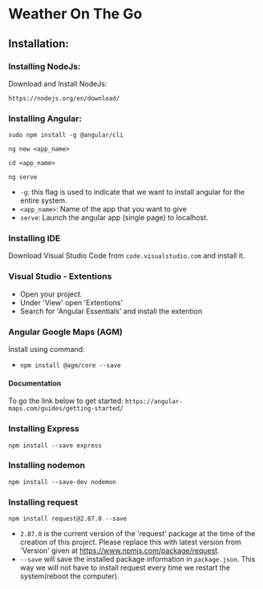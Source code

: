 # Weather On The Go

## Installation:
### Installing NodeJs:
Download and Install NodeJs:
```
https://nodejs.org/en/download/
```

### Installing Angular:
```
sudo npm install -g @angular/cli

ng new <app_name>

cd <app_name>

ng serve
```
* ```-g```: this flag is used to indicate that we want to install angular for the entire system.
* ```<app_name>```: Name of the app that you want to give
* ```serve```: Launch the angular app (single page) to localhost. 

### Installing IDE

Download Visual Studio Code from ```code.visualstudio.com``` and install it. 

### Visual Studio - Extentions

* Open your project.
* Under 'View' open 'Extentions'
* Search for 'Angular Essentials' and install the extention

### Angular Google Maps (AGM)
Install using command:
* ```npm install @agm/core --save```

#### Documentation
To go the link below to get started:
```https://angular-maps.com/guides/getting-started/```

### Installing Express
```npm install --save express```

### Installing nodemon
```npm install --save-dev nodemon```

### Installing request
```npm install request@2.87.0 --save```

* ```2.87.0``` is the current version of the 'request' package at the time of the creation of this project. Please replace this with latest version from 'Version' given at https://www.npmjs.com/package/request.
* ```--save``` will save the installed package information in ```package.json```. This way we will not have to install request every time we restart the system(reboot the computer).  